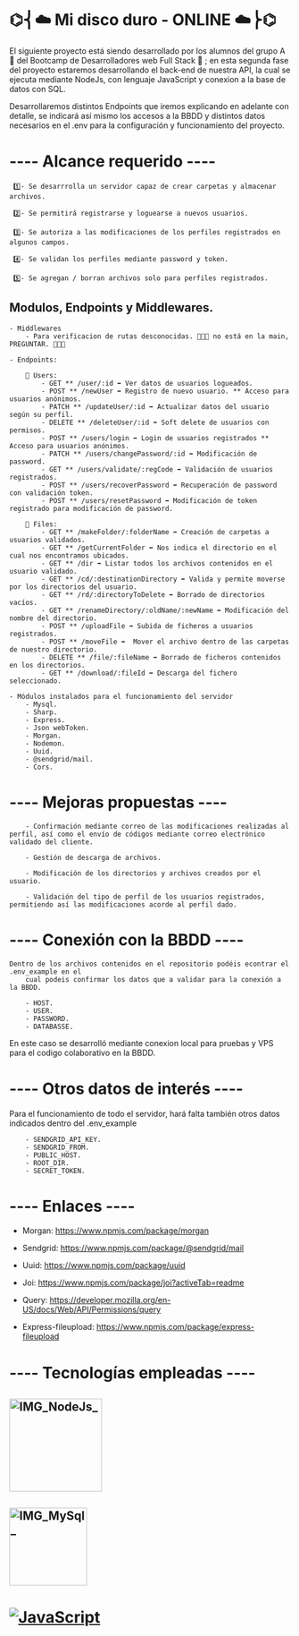 #                                                       ⌬⎨☁️ Mi disco duro - ONLINE ☁️⎬⌬

El siguiente proyecto está siendo desarrollado por los alumnos del grupo A 📝 del Bootcamp de
Desarrolladores web Full Stack 👾 ; en esta segunda fase del proyecto estaremos desarrollando
el back-end de nuestra API, la cual se ejecuta mediante NodeJs, con lenguaje JavaScript y
conexion a la base de datos con SQL.

Desarrollaremos distintos Endpoints que iremos explicando en adelante con detalle, se indicará así mismo los accesos a la BBDD y distintos datos necesarios en el .env para la configuración y funcionamiento del proyecto.

#  ---- Alcance requerido ----

     1️⃣- Se desarrrolla un servidor capaz de crear carpetas y almacenar archivos.

     2️⃣- Se permitirá registrarse y loguearse a nuevos usuarios.

     3️⃣- Se autoriza a las modificaciones de los perfiles registrados en algunos campos.

     4️⃣- Se validan los perfiles mediante password y token.

     5️⃣- Se agregan / borran archivos solo para perfiles registrados.


## Modulos, Endpoints y Middlewares.
    - Middlewares
        - Para verificacion de rutas desconocidas. 🛑🛑🛑 no está en la main, PREGUNTAR. 🛑🛑🛑

    - Endpoints:

        🔵 Users:
            - GET ** /user/:id ➡️ Ver datos de usuarios logueados.
            - POST ** /newUser ➡️ Registro de nuevo usuario. ** Acceso para usuarios anónimos.
            - PATCH ** /updateUser/:id ➡️ Actualizar datos del usuario según su perfil.
            - DELETE ** /deleteUser/:id ➡️ Soft delete de usuarios con permisos.
            - POST ** /users/login ➡️ Login de usuarios registrados ** Acceso para usuarios anónimos.
            - PATCH ** /users/changePassword/:id ➡️ Modificación de password.
            - GET ** /users/validate/:regCode ➡️ Validación de usuarios registrados.
            - POST ** /users/recoverPassword ➡️ Recuperación de password con validación token.
            - POST ** /users/resetPassword ➡️ Modificación de token registrado para modificación de password.

        🔵 Files:
            - GET ** /makeFolder/:folderName ➡️ Creación de carpetas a usuarios validados.
            - GET ** /getCurrentFolder ➡️ Nos indica el directorio en el cual nos encontramos ubicados.
            - GET ** /dir ➡️ Listar todos los archivos contenidos en el usuario validado.
            - GET ** /cd/:destinationDirectory ➡️ Valida y permite moverse por los directorios del usuario.
            - GET ** /rd/:directoryToDelete ➡️ Borrado de directorios vacíos.
            - GET ** /renameDirectory/:oldName/:newName ➡️ Modificación del nombre del directorio.
            - POST ** /uploadFile ➡️ Subida de ficheros a usuarios registrados.
            - POST ** /moveFile ➡️  Mover el archivo dentro de las carpetas de nuestro directorio.
            - DELETE ** /file/:fileName ➡️ Borrado de ficheros contenidos en los directorios.
            - GET ** /download/:fileId ➡️ Descarga del fichero seleccionado.

    - Módulos instalados para el funcionamiento del servidor
        - Mysql.
        - Sharp.
        - Express.
        - Json webToken.
        - Morgan.
        - Nodemon.
        - Uuid.
        - @sendgrid/mail.
        - Cors.



# ---- Mejoras propuestas ----

        - Confirmación mediante correo de las modificaciones realizadas al perfil, así como el envío de códigos mediante correo electrónico validado del cliente.

        - Gestión de descarga de archivos.

        - Modificación de los directorios y archivos creados por el usuario.

        - Validación del tipo de perfil de los usuarios registrados, permitiendo así las modificaciones acorde al perfil dado.

# ---- Conexión con la BBDD ----

    Dentro de los archivos contenidos en el repositorio podéis econtrar el .env_example en el
        cual podeis confirmar los datos que a validar para la conexión a la BBDD. 

        - HOST.
        - USER.
        - PASSWORD.
        - DATABASSE.
        
En este caso se desarrolló mediante conexion local para pruebas y VPS para el codigo
colaborativo en la BBDD.


# ---- Otros datos de interés ----

Para el funcionamiento de todo el servidor, hará falta también otros datos indicados dentro del .env_example

        - SENDGRID_API_KEY.
        - SENDGRID_FROM.
        - PUBLIC_HOST.
        - ROOT_DIR.
        - SECRET_TOKEN.



# ---- Enlaces ----

- Morgan: https://www.npmjs.com/package/morgan

- Sendgrid: https://www.npmjs.com/package/@sendgrid/mail

- Uuid: https://www.npmjs.com/package/uuid

- Joi: https://www.npmjs.com/package/joi?activeTab=readme

- Query: https://developer.mozilla.org/en-US/docs/Web/API/Permissions/query

- Express-fileupload: https://www.npmjs.com/package/express-fileupload


# ---- Tecnologías empleadas ----


## <img width="166" alt="IMG_NodeJs_" src="https://user-images.githubusercontent.com/123706095/236196535-2783aca6-aaee-4675-8501-f35ee35d1a5b.png">


## <img width="139" alt="IMG_MySql_" src="https://user-images.githubusercontent.com/123706095/236196551-452673a1-6f0e-4693-8c37-8fbbb3067788.png">

# [![JavaScript](https://img.shields.io/badge/JavaScript-F7DF1E?style=for-the-badge&logo=javascript&logoColor=white&labelColor=101010)]()




